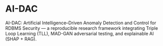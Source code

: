 # AI-DAC
AI-DAC: Artificial Intelligence–Driven Anomaly Detection and Control for RDBMS Security — a reproducible research framework integrating Triple Loop Learning (TLL), MAD-GAN adversarial testing, and explainable AI (SHAP + RAG).
